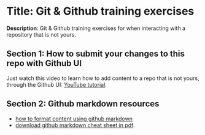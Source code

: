 # Title: Git & Github training exercises
**Description**: Git & Github training exercises for when interacting with a repository that is not yours.

## Section 1: How to submit your changes to this repo with Github UI
Just watch this video to learn how to add content to a repo that is not yours, through the Github UI: [YouTube tutorial](https://www.youtube.com/watch?v=2X1FjFqIwIY).

## Section 2: Github markdown resources
- [how to format content using github markdown](https://gist.github.com/cuonggt/9b7d08a597b167299f0d) 
- [download github markdown cheat sheet in pdf](https://ifycode.github.io/git-github-training/markdown-cheatsheet.pdf).
